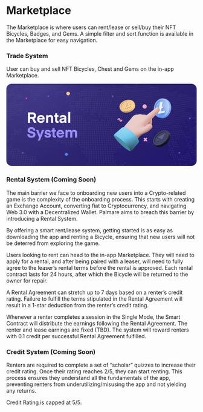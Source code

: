 # Marketplace

The Marketplace is where users can rent/lease or sell/buy their NFT Bicycles, Badges, and Gems. A simple filter and sort function is available in the Marketplace for easy navigation.

### Trade System

User can buy and sell NFT Bicycles, Chest and Gems on the in-app Marketplace.&#x20;



![](<../.gitbook/assets/Desktop - 8.png>)

### Rental System (Coming Soon)

The main barrier we face to onboarding new users into a Crypto-related game is the complexity of the onboarding process. This starts with creating an Exchange Account, converting fiat to Cryptocurrency, and navigating Web 3.0 with a Decentralized Wallet. Palmare aims to breach this barrier by introducing a Rental System.

By offering a smart rent/lease system, getting started is as easy as downloading the app and renting a Bicycle, ensuring that new users will not be deterred from exploring the game.

Users looking to rent can head to the in-app Marketplace. They will need to apply for a rental, and after being paired with a leaser, will need to fully agree to the leaser’s rental terms before the rental is approved. Each rental contract lasts for 24 hours, after which the Bicycle will be returned to the owner for repair.

A Rental Agreement can stretch up to 7 days based on a renter’s credit rating. Failure to fulfill the terms stipulated in the Rental Agreement will result in a 1-star deduction from the renter’s credit rating.

Whenever a renter completes a session in the Single Mode, the Smart Contract will distribute the earnings following the Rental Agreement. The renter and lease earnings are fixed (TBD). The system will reward renters with 0.1 credit per successful Rental Agreement fulfilled.



### Credit System (Coming Soon)

Renters are required to complete a set of “scholar” quizzes to increase their credit rating. Once their rating reaches 2/5, they can start renting. This process ensures they understand all the fundamentals of the app, preventing renters from underutilizing/misusing the app and not yielding any returns.

Credit Rating is capped at 5/5.

